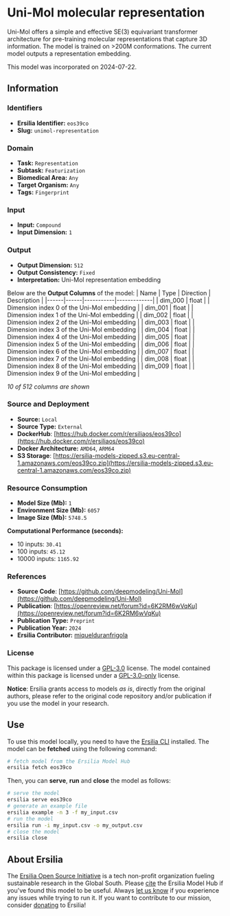 # Uni-Mol molecular representation

Uni-Mol offers a simple and effective SE(3) equivariant transformer architecture for pre-training molecular representations that capture 3D information. The model is trained on >200M conformations. The current model outputs a representation embedding.

This model was incorporated on 2024-07-22.


## Information
### Identifiers
- **Ersilia Identifier:** `eos39co`
- **Slug:** `unimol-representation`

### Domain
- **Task:** `Representation`
- **Subtask:** `Featurization`
- **Biomedical Area:** `Any`
- **Target Organism:** `Any`
- **Tags:** `Fingerprint`

### Input
- **Input:** `Compound`
- **Input Dimension:** `1`

### Output
- **Output Dimension:** `512`
- **Output Consistency:** `Fixed`
- **Interpretation:** Uni-Mol representation embedding

Below are the **Output Columns** of the model:
| Name | Type | Direction | Description |
|------|------|-----------|-------------|
| dim_000 | float |  | Dimension index 0 of the Uni-Mol embedding |
| dim_001 | float |  | Dimension index 1 of the Uni-Mol embedding |
| dim_002 | float |  | Dimension index 2 of the Uni-Mol embedding |
| dim_003 | float |  | Dimension index 3 of the Uni-Mol embedding |
| dim_004 | float |  | Dimension index 4 of the Uni-Mol embedding |
| dim_005 | float |  | Dimension index 5 of the Uni-Mol embedding |
| dim_006 | float |  | Dimension index 6 of the Uni-Mol embedding |
| dim_007 | float |  | Dimension index 7 of the Uni-Mol embedding |
| dim_008 | float |  | Dimension index 8 of the Uni-Mol embedding |
| dim_009 | float |  | Dimension index 9 of the Uni-Mol embedding |

_10 of 512 columns are shown_
### Source and Deployment
- **Source:** `Local`
- **Source Type:** `External`
- **DockerHub**: [https://hub.docker.com/r/ersiliaos/eos39co](https://hub.docker.com/r/ersiliaos/eos39co)
- **Docker Architecture:** `AMD64`, `ARM64`
- **S3 Storage**: [https://ersilia-models-zipped.s3.eu-central-1.amazonaws.com/eos39co.zip](https://ersilia-models-zipped.s3.eu-central-1.amazonaws.com/eos39co.zip)

### Resource Consumption
- **Model Size (Mb):** `1`
- **Environment Size (Mb):** `6057`
- **Image Size (Mb):** `5748.5`

**Computational Performance (seconds):**
- 10 inputs: `30.41`
- 100 inputs: `45.12`
- 10000 inputs: `1165.92`

### References
- **Source Code**: [https://github.com/deepmodeling/Uni-Mol](https://github.com/deepmodeling/Uni-Mol)
- **Publication**: [https://openreview.net/forum?id=6K2RM6wVqKu](https://openreview.net/forum?id=6K2RM6wVqKu)
- **Publication Type:** `Preprint`
- **Publication Year:** `2024`
- **Ersilia Contributor:** [miquelduranfrigola](https://github.com/miquelduranfrigola)

### License
This package is licensed under a [GPL-3.0](https://github.com/ersilia-os/ersilia/blob/master/LICENSE) license. The model contained within this package is licensed under a [GPL-3.0-only](LICENSE) license.

**Notice**: Ersilia grants access to models _as is_, directly from the original authors, please refer to the original code repository and/or publication if you use the model in your research.


## Use
To use this model locally, you need to have the [Ersilia CLI](https://github.com/ersilia-os/ersilia) installed.
The model can be **fetched** using the following command:
```bash
# fetch model from the Ersilia Model Hub
ersilia fetch eos39co
```
Then, you can **serve**, **run** and **close** the model as follows:
```bash
# serve the model
ersilia serve eos39co
# generate an example file
ersilia example -n 3 -f my_input.csv
# run the model
ersilia run -i my_input.csv -o my_output.csv
# close the model
ersilia close
```

## About Ersilia
The [Ersilia Open Source Initiative](https://ersilia.io) is a tech non-profit organization fueling sustainable research in the Global South.
Please [cite](https://github.com/ersilia-os/ersilia/blob/master/CITATION.cff) the Ersilia Model Hub if you've found this model to be useful. Always [let us know](https://github.com/ersilia-os/ersilia/issues) if you experience any issues while trying to run it.
If you want to contribute to our mission, consider [donating](https://www.ersilia.io/donate) to Ersilia!
